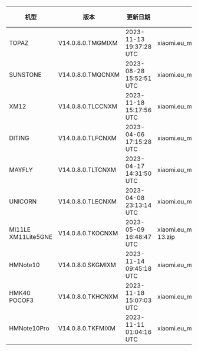 | 机型 | 版本 | 更新日期 | 文件名 | 大小 | 下载链接 |
| ---- | ---- | ---- | ---- | ---- | ---- |
| TOPAZ | V14.0.8.0.TMGMIXM | 2023-11-13 19:37:28 UTC | xiaomi.eu_multi_TOPAZ_V14.0.8.0.TMGMIXM_v14-13.zip | 4.4 GB | [SourceForge](https://sourceforge.net/projects/xiaomi-eu-multilang-miui-roms/files/xiaomi.eu/MIUI-STABLE-RELEASES/MIUIv14/xiaomi.eu_multi_TOPAZ_V14.0.8.0.TMGMIXM_v14-13.zip/download) |
| SUNSTONE | V14.0.8.0.TMQCNXM | 2023-08-28 15:52:51 UTC | xiaomi.eu_multi_SUNSTONE_V14.0.8.0.TMQCNXM_v14-13.zip | 4.1 GB | [SourceForge](https://sourceforge.net/projects/xiaomi-eu-multilang-miui-roms/files/xiaomi.eu/MIUI-STABLE-RELEASES/MIUIv14/xiaomi.eu_multi_SUNSTONE_V14.0.8.0.TMQCNXM_v14-13.zip/download) |
| XM12 | V14.0.8.0.TLCCNXM | 2023-11-18 15:17:56 UTC | xiaomi.eu_multi_XM12_V14.0.8.0.TLCCNXM_v14-13.zip | 5.0 GB | [SourceForge](https://sourceforge.net/projects/xiaomi-eu-multilang-miui-roms/files/xiaomi.eu/MIUI-STABLE-RELEASES/MIUIv14/xiaomi.eu_multi_XM12_V14.0.8.0.TLCCNXM_v14-13.zip/download) |
| DITING | V14.0.8.0.TLFCNXM | 2023-04-06 17:15:28 UTC | xiaomi.eu_multi_DITING_V14.0.8.0.TLFCNXM_v14-13.zip | 5.1 GB | [SourceForge](https://sourceforge.net/projects/xiaomi-eu-multilang-miui-roms/files/xiaomi.eu/MIUI-STABLE-RELEASES/MIUIv14/xiaomi.eu_multi_DITING_V14.0.8.0.TLFCNXM_v14-13.zip/download) |
| MAYFLY | V14.0.8.0.TLTCNXM | 2023-04-17 14:31:50 UTC | xiaomi.eu_multi_MAYFLY_V14.0.8.0.TLTCNXM_v14-13.zip | 5.2 GB | [SourceForge](https://sourceforge.net/projects/xiaomi-eu-multilang-miui-roms/files/xiaomi.eu/MIUI-STABLE-RELEASES/MIUIv14/xiaomi.eu_multi_MAYFLY_V14.0.8.0.TLTCNXM_v14-13.zip/download) |
| UNICORN | V14.0.8.0.TLECNXM | 2023-04-08 23:13:14 UTC | xiaomi.eu_multi_UNICORN_V14.0.8.0.TLECNXM_v14-13.zip | 5.3 GB | [SourceForge](https://sourceforge.net/projects/xiaomi-eu-multilang-miui-roms/files/xiaomi.eu/MIUI-STABLE-RELEASES/MIUIv14/xiaomi.eu_multi_UNICORN_V14.0.8.0.TLECNXM_v14-13.zip/download) |
| MI11LE XM11Lite5GNE | V14.0.8.0.TKOCNXM | 2023-05-09 16:48:47 UTC | xiaomi.eu_multi_MI11LE_XM11Lite5GNE_V14.0.8.0.TKOCNXM_v14-13.zip | 4.7 GB | [SourceForge](https://sourceforge.net/projects/xiaomi-eu-multilang-miui-roms/files/xiaomi.eu/MIUI-STABLE-RELEASES/MIUIv14/xiaomi.eu_multi_MI11LE_XM11Lite5GNE_V14.0.8.0.TKOCNXM_v14-13.zip/download) |
| HMNote10 | V14.0.8.0.SKGMIXM | 2023-11-14 09:45:18 UTC | xiaomi.eu_multi_HMNote10_V14.0.8.0.SKGMIXM_v14-12.zip | 3.7 GB | [SourceForge](https://sourceforge.net/projects/xiaomi-eu-multilang-miui-roms/files/xiaomi.eu/MIUI-STABLE-RELEASES/MIUIv14/xiaomi.eu_multi_HMNote10_V14.0.8.0.SKGMIXM_v14-12.zip/download) |
| HMK40 POCOF3 | V14.0.8.0.TKHCNXM | 2023-11-18 15:07:03 UTC | xiaomi.eu_multi_HMK40_POCOF3_V14.0.8.0.TKHCNXM_v14-13.zip | 4.3 GB | [SourceForge](https://sourceforge.net/projects/xiaomi-eu-multilang-miui-roms/files/xiaomi.eu/MIUI-STABLE-RELEASES/MIUIv14/xiaomi.eu_multi_HMK40_POCOF3_V14.0.8.0.TKHCNXM_v14-13.zip/download) |
| HMNote10Pro | V14.0.8.0.TKFMIXM | 2023-11-11 01:04:16 UTC | xiaomi.eu_multi_HMNote10Pro_V14.0.8.0.TKFMIXM_v14-13.zip | 4.0 GB | [SourceForge](https://sourceforge.net/projects/xiaomi-eu-multilang-miui-roms/files/xiaomi.eu/MIUI-STABLE-RELEASES/MIUIv14/xiaomi.eu_multi_HMNote10Pro_V14.0.8.0.TKFMIXM_v14-13.zip/download) |
